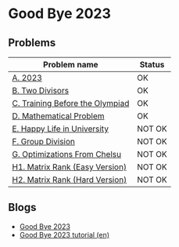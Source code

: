 # Good Bye 2023

## Problems

|Problem name|Status|
|------------|---------|
| [A. 2023](problems/A._2023.md)|OK|
| [B. Two Divisors](problems/B._Two_Divisors.md)|OK|
| [C. Training Before the Olympiad](problems/C._Training_Before_the_Olympiad.md)|OK|
| [D. Mathematical Problem](problems/D._Mathematical_Problem.md)|OK|
| [E. Happy Life in University](problems/E._Happy_Life_in_University.md)|NOT OK|
| [F. Group Division](problems/F._Group_Division.md)|NOT OK|
| [G. Optimizations From Chelsu](problems/G._Optimizations_From_Chelsu.md)|NOT OK|
| [H1. Matrix Rank (Easy Version)](problems/H1._Matrix_Rank_(Easy_Version).md)|NOT OK|
| [H2. Matrix Rank (Hard Version)](problems/H2._Matrix_Rank_(Hard_Version).md)|NOT OK|
## Blogs

- [Good Bye 2023](blogs/Good_Bye_2023.md)
- [Good Bye 2023 tutorial (en)](blogs/Good_Bye_2023_tutorial_(en).md)
